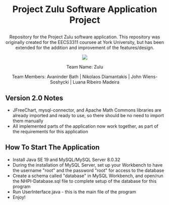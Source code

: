# <p align="center">Project Zulu Software Application Project</p>
<p align="center">Repository for the Project Zulu software application. This repository was originally created for the EECS3311 coursee at York University, but has been extended for the addition and improvement of the features/design.</p>

<p align="center"><img src="TitlePage.jpg"></p>

<p align="center"> Team Name: Zulu </p>

<p align="center">Team Members: Avaninder Bath | Nikolaos Diamantakis | John Wiens-Soshycki | Luana Ribeiro Madeira</p>

## Version 2.0 Notes
- JFreeChart, mysql-connector, and Apache Math Commons libraries are already imported and ready to use, so there should be no need to import them manually
- All implemented parts of the application now work together, as part of the requirements for this application

## How To Start The Application
- Install Java SE 19 and MySQL/MySQL Server 8.0.32
- During the installation of MySQL Server, set up your Workbench to have the username "root" and the password "root" for access to the database
- Create a schema called "database" in MySQL Workbench, and open/run the NHPI-Database.sql file to complete setup of the database for this program
- Run UserInterface.java - this is the main file of the program
- Enjoy!
